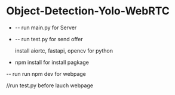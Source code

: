 # Object-Detection-Yolo-WebRTC
* -- run main.py for Server

* -- run test.py for send offer
  
  install aiortc, fastapi, opencv for python

* npm install for install pagkage

 -- run run npm dev for webpage

//run test.py before lauch webpage
